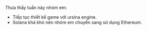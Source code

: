Thưa thầy tuần này nhóm em:
- Tiếp tục thiết kế game với ursina engine.
- Solana khá khó nên nhóm em chuyển sang sử dụng Ethereum.